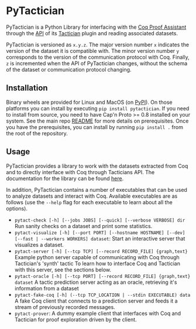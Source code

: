 # PyTactician

PyTactician is a Python Library for interfacing with the [Coq Proof
Assistant](https://coq.inria.fr) through the
[API](https://coq-tactician.github.io/api) of its
[Tactician](https://coq-tactician.github.io) plugin and reading associated
datasets.

PyTactician is versioned as `x.y.z`. The major version number `x` indicates the
version of the dataset it is compatible with. The minor version number `y`
corresponds to the version of the communication protocol with Coq. Finally, `z`
is incremented when the API of PyTactician changes, without the schema of the
dataset or communication protocol changing.

## Installation

Binary wheels are provided for Linux and MacOS (on
[PyPI](https://pypi.org/project/pytactician)). On those platforms you can
install by executing `pip install pytactician`. If you need to install from
source, you need to have Cap'n Proto >= 0.8 installed on your system. See the
main repo
[README](https://github.com/coq-tactician/coq-tactician-api#prerequisites) for
more details on prerequisites. Once you have the prerequisites, you can install
by running `pip install .` from the root of the repository.

## Usage

PyTactician provides a library to work with the datasets extracted from Coq and
to directly interface with Coq through Tacticians API. The documentation for the
library can be found
[here](https://coq-tactician.github.io/api/pytactician-pdoc).

In addition, PyTactician contains a number of executables that can be used to
analyze datasets and interact with Coq. Available executables are as follows
(use the `--help` flag for each executable to learn about all the options).

- `pytact-check [-h] [--jobs JOBS] [--quick] [--verbose VERBOSE] dir`
   Run sanity checks on a dataset and print some statistics.
- `pytact-visualize [-h] [--port PORT] [--hostname HOSTNAME] [--dev] [--fast | --workers WORKERS] dataset`:
   Start an interactive server that visualizes a dataset.
- `pytact-server [-h] [--tcp TCP] [--record RECORD_FILE] {graph,text}`
  Example python server capable of communicating with Coq through Tactician's 'synth' tactic
  To learn how to interface Coq and Tactician with this server, see the sections below.
- `pytact-oracle [-h] [--tcp PORT] [--record RECORD_FILE] {graph,text} dataset`
  A tactic prediction server acting as an oracle, retrieving it's information from a dataset
- `pytact-fake-coq [-h] (--tcp TCP_LOCATION | --stdin EXECUTABLE) data`
  A fake Coq client that connects to a prediction server and feeds it a stream of previously recorded messages.
- `pytact-prover`: A dummy example client that interfaces with Coq and Tactician for proof exploration
  driven by the client.
